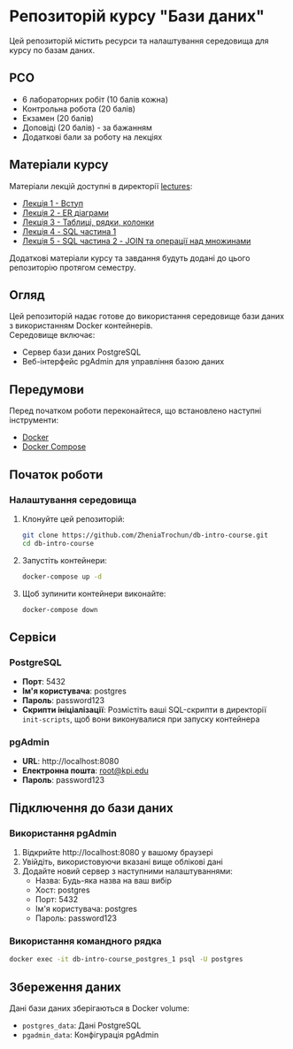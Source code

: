 # Репозиторій курсу "Бази даних"

Цей репозиторій містить ресурси та налаштування середовища для курсу по базам даних.

## PCO

- 6 лабораторних робіт (10 балів кожна)
- Контрольна робота (20 балів)
- Екзамен (20 балів)
- Доповіді (20 балів) - за бажанням
- Додаткові бали за роботу на лекціях

## Матеріали курсу

Матеріали лекцій доступні в директорії [lectures](lectures/):

- [Лекція 1 - Вступ](lectures/1%20-%20intro)
- [Лекція 2 - ER діаграми](lectures/2%20-%20ER%20diagrams)
- [Лекція 3 - Таблиці, рядки, колонки](lectures/3%20-%20Tables,%20rows,%20columns)
- [Лекція 4 - SQL частина 1](lectures/4%20-%20DML%20basics)
- [Лекція 5 - SQL частина 2 - JOIN та операції над множинами](lectures/5%20-%20JOINs%20and%20set%20operations)

Додаткові матеріали курсу та завдання будуть додані до цього репозиторію протягом семестру.

## Огляд

Цей репозиторій надає готове до використання середовище бази даних з використанням Docker контейнерів.  
Середовище включає:

- Сервер бази даних PostgreSQL
- Веб-інтерфейс pgAdmin для управління базою даних

## Передумови

Перед початком роботи переконайтеся, що встановлено наступні інструменти:

- [Docker](https://www.docker.com/get-started)
- [Docker Compose](https://docs.docker.com/compose/install/)

## Початок роботи

### Налаштування середовища

1. Клонуйте цей репозиторій:
   ```bash
   git clone https://github.com/ZheniaTrochun/db-intro-course.git
   cd db-intro-course
   ```

2. Запустіть контейнери:
   ```bash
   docker-compose up -d
   ```

3. Щоб зупинити контейнери виконайте:
   ```bash
   docker-compose down
   ```

## Сервіси

### PostgreSQL

- **Порт**: 5432
- **Ім'я користувача**: postgres
- **Пароль**: password123
- **Скрипти ініціалізації**: Розмістіть ваші SQL-скрипти в директорії `init-scripts`, щоб вони виконувалися при запуску контейнера

### pgAdmin

- **URL**: http://localhost:8080
- **Електронна пошта**: root@kpi.edu
- **Пароль**: password123

## Підключення до бази даних

### Використання pgAdmin

1. Відкрийте http://localhost:8080 у вашому браузері
2. Увійдіть, використовуючи вказані вище облікові дані
3. Додайте новий сервер з наступними налаштуваннями:
   - Назва: Будь-яка назва на ваш вибір
   - Хост: postgres
   - Порт: 5432
   - Ім'я користувача: postgres
   - Пароль: password123

### Використання командного рядка

```bash
docker exec -it db-intro-course_postgres_1 psql -U postgres
```

## Збереження даних

Дані бази даних зберігаються в Docker volume:
- `postgres_data`: Дані PostgreSQL
- `pgadmin_data`: Конфігурація pgAdmin
